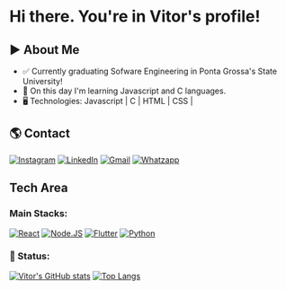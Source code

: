 # Hi there. You're in Vitor's profile!

## ▶️ About Me
- ✅ Currently graduating Sofware Engineering in Ponta Grossa's State University!
- 📖 On this day I'm learning Javascript and C languages.
- 🖥️ Technologies: Javascript | C | HTML | CSS |

## 🌎 Contact
 [![Instagram](https://img.shields.io/badge/Instagram-E4405F?style=for-the-badge&logo=instagram&logoColor=white)](https://instagram.com/vitor.inaciob)
 [![LinkedIn](https://img.shields.io/badge/LinkedIn-0077B5?style=for-the-badge&logo=linkedin&logoColor=white)](https://www.linkedin.com/in/joao-henrique-borchoski/)
 [![Gmail](https://img.shields.io/badge/Gmail-D14836?style=for-the-badge&logo=gmail&logoColor=white)](mailto:vitorinacioborgesdev@gmail.com) 
 [![Whatzapp](https://img.shields.io/badge/WhatsApp-25D366?style=for-the-badge&logo=whatsapp&logoColor=white)](https://wa.me/+5542991141279) 

## Tech Area

### Main Stacks:
 [![React](https://img.shields.io/badge/React-20232A?style=for-the-badge&logo=react&logoColor=61DAFB)](https://react.dev/)
 [![Node.JS](https://img.shields.io/badge/Node.js-43853D?style=for-the-badge&logo=node.js&logoColor=white)](https://nodejs.org/en)
 [![Flutter](https://img.shields.io/badge/Flutter-02569B?style=for-the-badge&logo=flutter&logoColor=white)](https://flutter.dev/) 
 [![Python](https://img.shields.io/badge/Python-14354C?style=for-the-badge&logo=python&logoColor=white)](https://www.python.org/) 

### 📃 Status: 
[![Vitor's GitHub stats](https://github-readme-stats.vercel.app/api?username=VitorInacioBorges&showicons=true&theme=radical)](https://github.com/VitorInacioBorges/github-readme-stats)
[![Top Langs](https://github-readme-stats.vercel.app/api/top-langs/?username=VitorInacioBorges&layout=donut)](https://github.com/VitorInacioBorges/github-readme-stats)
